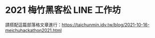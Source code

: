 # 2021 梅竹黑客松 LINE 工作坊

請搭配這篇部落格文章進行：<https://taichunmin.idv.tw/blog/2021-10-16-meichuhackathon2021.html>